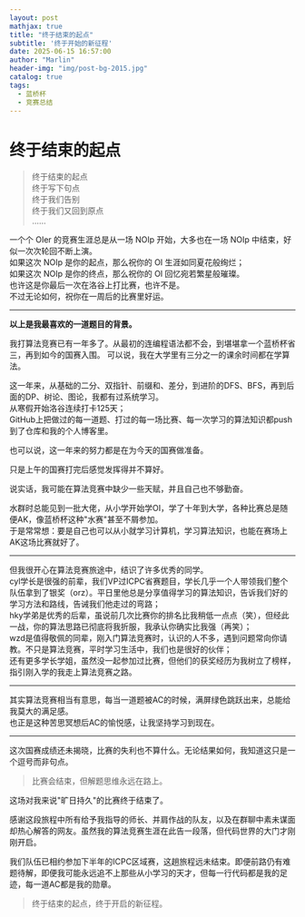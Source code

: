 ```yaml
---
layout: post
mathjax: true
title: "终于结束的起点"
subtitle: '终于开始的新征程'
date: 2025-06-15 16:57:00
author: "Marlin"
header-img: "img/post-bg-2015.jpg"
catalog: true
tags:
  - 蓝桥杯
  - 竞赛总结
---
```


# 终于结束的起点

> 终于结束的起点  
> 终于写下句点  
> 终于我们告别  
> 终于我们又回到原点  
> ……

一个个 OIer 的竞赛生涯总是从一场 NOIp 开始，大多也在一场 NOIp 中结束，好似一次次轮回不断上演。  
如果这次 NOIp 是你的起点，那么祝你的 OI 生涯如同夏花般绚烂；  
如果这次 NOIp 是你的终点，那么祝你的 OI 回忆宛若繁星般璀璨。  
也许这是你最后一次在洛谷上打比赛，也许不是。  
不过无论如何，祝你在一周后的比赛里好运。

---

**以上是我最喜欢的一道题目的背景。**

我打算法竞赛已有一年多了。从最初的连编程语法都不会，到堪堪拿一个蓝桥杯省三，再到如今的国赛入围。 
可以说，我在大学里有三分之一的课余时间都在学算法。 

这一年来，从基础的二分、双指针、前缀和、差分，到进阶的DFS、BFS，再到后面的DP、树论、图论，我都有过系统学习。  
从寒假开始洛谷连续打卡125天；  
GitHub上把做过的每一道题、打过的每一场比赛、每一次学习的算法知识都push到了仓库和我的个人博客里。  

也可以说，这一年来的努力都是在为今天的国赛做准备。  

只是上午的国赛打完后感觉发挥得并不算好。  

说实话，我可能在算法竞赛中缺少一些天赋，并且自己也不够勤奋。   

水群时总能见到一批大佬，从小学开始学OI，学了十年到大学，各种比赛总是随便AK，像蓝桥杯这种"水赛"甚至不屑参加。  
于是常常想：要是自己也可以从小就学习计算机，学习算法知识，也能在赛场上AK这场比赛就好了。  

---

但我很开心在算法竞赛旅途中，结识了许多优秀的同学。  
cyl学长是很强的前辈，我们VP过ICPC省赛题目，学长几乎一个人带领我们整个队伍拿到了银奖（orz）。平日里他总是分享值得学习的算法知识，告诉我们好的学习方法和路线，告诫我们他走过的弯路；  
hky学弟是优秀的后辈，虽说前几次比赛你的排名比我稍低一点点（笑），但经此一战，你的算法思路已彻底将我折服，我承认你确实比我强（再笑）；  
wzd是值得敬佩的同辈，刚入门算法竞赛时，认识的人不多，遇到问题常向你请教。不只是算法竞赛，平时学习生活中，我们也是很好的伙伴；  
还有更多学长学姐，虽然没一起参加过比赛，但他们的获奖经历为我树立了榜样，指引刚入学的我走上算法竞赛之路。  

---

其实算法竞赛相当有意思，每当一道题被AC的时候，满屏绿色跳跃出来，总能给我莫大的满足感。  
也正是这种苦思冥想后AC的愉悦感，让我坚持学习到现在。  

---

这次国赛成绩还未揭晓，比赛的失利也不算什么。无论结果如何，我知道这只是一个逗号而非句点。

> 比赛会结束，但解题思维永远在路上。

这场对我来说"旷日持久"的比赛终于结束了。  

感谢这段旅程中所有给予我指导的师长、并肩作战的队友，以及在群聊中素未谋面却热心解答的网友。虽然我的算法竞赛生涯在此告一段落，但代码世界的大门才刚刚开启。

我们队伍已相约参加下半年的ICPC区域赛，这趟旅程远未结束。即便前路仍有难题待解，即便我可能永远追不上那些从小学习的天才，但每一行代码都是我的足迹，每一道AC都是我的勋章。

> 终于结束的起点，终于开启的新征程。